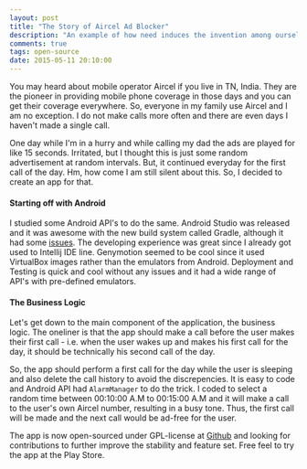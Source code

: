 ```yaml
---
layout: post
title: "The Story of Aircel Ad Blocker"
description: "An example of how need induces the invention among ourselves. Know the story of the Android App Aircel Ad Blocker."
comments: true
tags: open-source
date: 2015-05-11 20:10:00
---
```

You may heard about mobile operator Aircel if you live in TN, India. They are the pioneer in providing mobile phone coverage in those days and you can get their coverage everywhere. So, everyone in my family use Aircel and I am no exception. I do not make calls more often and there are even days I haven't made a single call.

One day while I'm in a hurry and while calling my dad the ads are played for like 15 seconds. Irritated, but I thought this is just some random advertisement at random intervals. But, it continued everyday for the first call of the day. Hm, how come I am still silent about this. So, I decided to create an app for that.

<h4>Starting off with Android</h4>
I studied some Android API's to do the same. Android Studio was released and it was awesome with the new build system called Gradle, although it had some <a href="http://stackoverflow.com/questions/27648966/android-studio-stuck-on-gradle-resolving-dependencies" target="_blank" rel="nofollow" title="Android Studio stuck on gradle resolving dependencies">issues</a>. The developing experience was great since I already got used to Intellij IDE line. Genymotion seemed to be cool since it used VirtualBox images rather than the emulators from Android. Deployment and Testing is quick and cool without any issues and it had a wide range of API's with pre-defined emulators.

<h4>The Business Logic</h4>
Let's get down to the main component of the application, the business logic. The oneliner is that the app should make a call before the user makes their first call - i.e. when the user wakes up and makes his first call for the day, it should be technically his second call of the day.

So, the app should perform a first call for the day while the user is sleeping and also delete the call history to avoid the discrepencies. It is easy to code and Android API had `AlarmManager` to do the trick. I coded to select a random time between 00:10:00 A.M to 00:15:00 A.M and it will make a call to the user's own Aircel number, resulting in a busy tone. Thus, the first call will be made and the next call would be ad-free for the user.

The app is now open-sourced under GPL-license at <a href="https://github.com/gowthamgts/AircelAdBlocker" title="Aircel Ad Blocker Github Page" rel="nofollow">Github</a> and looking for contributions to further improve the stability and feature set. Free feel to try the app at the Play Store.
